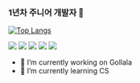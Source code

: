 ### 1년차 주니어 개발자 👋


[![Top Langs](https://github-readme-stats.vercel.app/api/top-langs/?username=hayhyang&langs_count=8)](https://github.com/hayhyang/github-readme-stats)

<img src="https://img.shields.io/badge/JavaScript-F7DF1E?style=flat-square&logo=JavaScript&logoColor=000000" />
<img src="https://img.shields.io/badge/TypeScript-3178C6?style=flat-square&logo=TypeScript&logoColor=white" />
<img src="https://img.shields.io/badge/React-61DAFB?style=flat-square&logo=React&logoColor=000000" />
<img src="https://img.shields.io/badge/Next.js-ffffff?style=flat-square&logo=Next.js&logoColor=000000" />
<img src="https://img.shields.io/badge/Svelte-FF3E00?style=flat-square&logo=Svelte&logoColor=white" />

- 🔭 I’m currently working on Gollala
- 🌱 I’m currently learning CS
